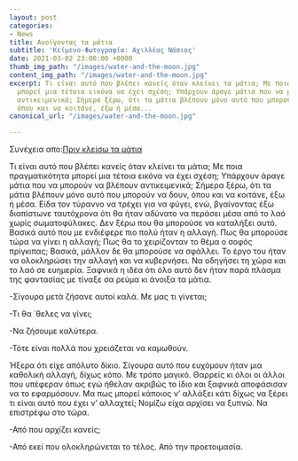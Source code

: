 ```yaml
---
layout: post
categories:
- News
title: Ανοίγοντας τα μάτια
subtitle: 'Κείμενο-Φωτογραφία: Αχιλλέας Νάσιος'
date: 2021-03-02 23:00:00 +0000
thumb_img_path: "/images/water-and-the-moon.jpg"
content_img_path: "/images/water-and-the-moon.jpg"
excerpt: Τι είναι αυτό που βλέπει κανείς όταν κλείνει τα μάτια; Με ποια πραγματικότητα
  μπορεί μια τέτοια εικόνα να έχει σχέση; Υπάρχουν άραγε μάτια που να μπορούν να βλέπουν
  αντικειμενικά; Σήμερα ξέρω, ότι τα μάτια βλέπουν μόνο αυτό που μπορούν να δουν,
  όπου και να κοιτάνε, έξω ή μέσα...
canonical_url: "/images/water-and-the-moon.jpg"

---
```

Συνέχεια απο:<a href="https://hocusphotus.com/posts/anodus-49/" target="blank">Πριν κλείσω τα μάτια</a>

Τι είναι αυτό που βλέπει κανείς όταν κλείνει τα μάτια; Με ποια πραγματικότητα μπορεί μια τέτοια εικόνα να έχει σχέση; Υπάρχουν άραγε μάτια που να μπορούν να βλέπουν αντικειμενικά; Σήμερα ξέρω, ότι τα μάτια βλέπουν μόνο αυτό που μπορούν να δουν, όπου και να κοιτάνε, έξω ή μέσα. Είδα τον τύραννο να τρέχει για να φύγει, ενώ, βγαίνοντας έξω διαπίστωνε ταυτόχρονα ότι θα ήταν αδύνατο να περάσει μέσα από το λαό χωρίς σωματοφύλακες. Δεν ξέρω που θα μπορούσε να καταλήξει αυτό. Βασικά αυτό που με ενδιέφερε πιο πολύ ήταν η αλλαγή. Πως θα μπορούσε τώρα να γίνει η αλλαγή; Πως θα το χειρίζονταν το θέμα ο σοφός πρίγκιπας; Βασικά, μάλλον δε θα μπορούσε να σφάλλει. Το έργο του ήταν να ολοκληρώσει την αλλαγή και να κυβερνήσει. Να οδηγήσει τη χώρα και το λαό σε ευημερία. Ξαφνικά η ιδέα ότι όλο αυτό δεν ήταν παρά πλάσμα της φαντασίας με τίναξε σα ρεύμα κι άνοιξα τα μάτια.

\-Σίγουρα μετά ζήσανε αυτοί καλά. Με μας τι γίνεται;

\-Τι θα ΄θελες να γίνει;

\-Να ζήσουμε καλύτερα.

\-Τότε είναι πολλά που χρειάζεται να καμωθούν.

Ήξερα ότι είχε απόλυτο δίκιο. Σίγουρα αυτό που ευχόμουν ήταν μια καθολική αλλαγή, δίχως κόπο. Με τρόπο μαγικό. Θαρρείς κι όλοι οι άλλοι που υπέφεραν όπως εγώ ήθελαν ακριβώς το ίδιο και ξαφνικά αποφάσισαν να το εφαρμόσουν. Μα πως μπορεί κάποιος ν’ αλλάξει κάτι δίχως να ξέρει τι είναι αυτό που έχει ν’ αλλαχτεί; Νομίζω είχα αρχίσει να ξυπνώ. Να επιστρέφω στο τώρα.

\-Από που αρχίζει κανείς;

\-Από εκεί που ολοκληρώνεται το τέλος. Από την προετοιμασία.